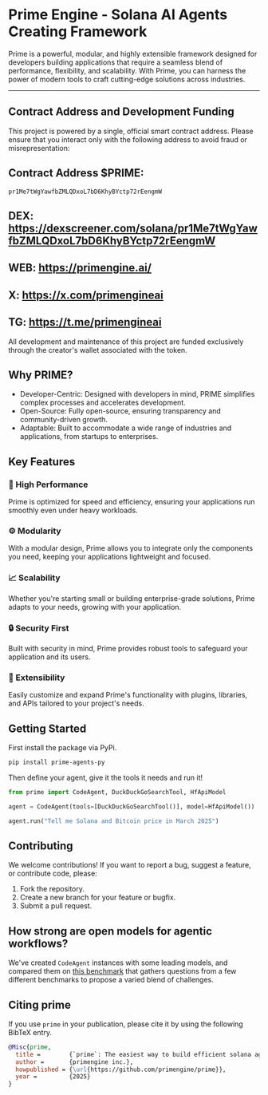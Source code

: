 # Prime Engine - Solana AI Agents Creating Framework

Prime is a powerful, modular, and highly extensible framework designed for developers building applications that require a seamless blend of performance, flexibility, and scalability. With Prime, you can harness the power of modern tools to craft cutting-edge solutions across industries.

---

## Contract Address and Development Funding
This project is powered by a single, official smart contract address. Please ensure that you interact only with the following address to avoid fraud or misrepresentation:

## Contract Address $PRIME:
`pr1Me7tWgYawfbZMLQDxoL7bD6KhyBYctp72rEengmW`

## DEX: https://dexscreener.com/solana/pr1Me7tWgYawfbZMLQDxoL7bD6KhyBYctp72rEengmW
## WEB: https://primengine.ai/
## X: https://x.com/primengineai
## TG: https://t.me/primengineai

All development and maintenance of this project are funded exclusively through the creator's wallet associated with the token.

## Why PRIME?
- Developer-Centric: Designed with developers in mind, PRIME simplifies complex processes and accelerates development.
- Open-Source: Fully open-source, ensuring transparency and community-driven growth.
- Adaptable: Built to accommodate a wide range of industries and applications, from startups to enterprises.

## Key Features

### 🚀 High Performance
Prime is optimized for speed and efficiency, ensuring your applications run smoothly even under heavy workloads.

### ⚙️ Modularity
With a modular design, Prime allows you to integrate only the components you need, keeping your applications lightweight and focused.

### 📈 Scalability
Whether you're starting small or building enterprise-grade solutions, Prime adapts to your needs, growing with your application.

### 🔒 Security First
Built with security in mind, Prime provides robust tools to safeguard your application and its users.

### 🧩 Extensibility
Easily customize and expand Prime's functionality with plugins, libraries, and APIs tailored to your project's needs.


## Getting Started

First install the package via PyPi.
```bash
pip install prime-agents-py
```
Then define your agent, give it the tools it needs and run it!
```py
from prime import CodeAgent, DuckDuckGoSearchTool, HfApiModel

agent = CodeAgent(tools=[DuckDuckGoSearchTool()], model=HfApiModel())

agent.run("Tell me Solana and Bitcoin price in March 2025")
```


## Contributing
We welcome contributions! If you want to report a bug, suggest a feature, or contribute code, please:

1. Fork the repository.
2. Create a new branch for your feature or bugfix.
3. Submit a pull request.

## How strong are open models for agentic workflows?

We've created `CodeAgent` instances with some leading models, and compared them on [this benchmark](https://huggingface.co/datasets/m-ric/agents_medium_benchmark_2) that gathers questions from a few different benchmarks to propose a varied blend of challenges.

## Citing prime

If you use `prime` in your publication, please cite it by using the following BibTeX entry.

```bibtex
@Misc{prime,
  title =        {`prime`: The easiest way to build efficient solana agentic systems.},
  author =       {primengine inc.},
  howpublished = {\url{https://github.com/primengine/prime}},
  year =         {2025}
}
```

